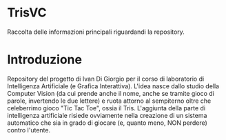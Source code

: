 # TrisVC
Raccolta delle informazioni principali riguardandi la repository.

# Introduzione
Repository del progetto di Ivan Di Giorgio per il corso di laboratorio di Intelligenza Artificiale (e Grafica Interattiva).
L'idea nasce dallo studio della Computer Vision (da cui prende anche il nome, anche se tramite gioco di parole, invertendo le due lettere) e ruota attorno al sempiterno oltre che celeberrimo gioco "Tic Tac Toe", ossia il Tris.
L'aggiunta della parte di intelligenza artificiale risiede ovviamente nella creazione di un sistema automatico che sia in grado di giocare (e, quanto meno, NON perdere) contro l'utente.
